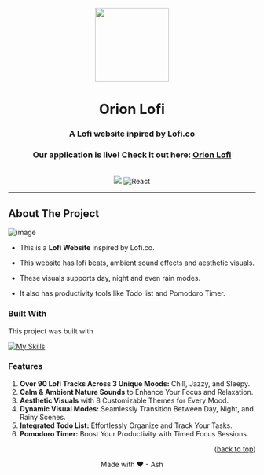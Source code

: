 <a id="readme-top"></a>

<!-- PROJECT LOGO -->
<div align="center">
  <img src="https://iili.io/da9RACJ.png" width="150px"/>
  <h1>Orion Lofi</h1>
  <h3>A Lofi website inpired by Lofi.co</h3>
  <h3>Our application is live! Check it out here: <a href="https://orion-lofi.web.app">Orion Lofi</a></h3>
  <br />
  <img src="https://img.shields.io/website?url=https://orion-lofi.web.app" />
  <img src="https://img.shields.io/badge/React-17+-blue" alt="React" />
  <hr />
</div>


<!-- ABOUT THE PROJECT -->
## About The Project

![image](https://iili.io/da9lN8x.png)

- This is a **Lofi Website** inspired by Lofi.co.

- This website has lofi beats, ambient sound effects and aesthetic visuals.

- These visuals supports day, night and even rain modes.

- It also has productivity tools like Todo list and Pomodoro Timer.


### Built With
This project was built with

[![My Skills](https://skillicons.dev/icons?i=react,tailwind)]()

<!-- Features -->
### Features
1. **Over 90 Lofi Tracks Across 3 Unique Moods:** Chill, Jazzy, and Sleepy.
2. **Calm & Ambient Nature Sounds** to Enhance Your Focus and Relaxation.
3. **Aesthetic Visuals** with 8 Customizable Themes for Every Mood.
4. **Dynamic Visual Modes:** Seamlessly Transition Between Day, Night, and Rainy Scenes.
5. **Integrated Todo List:** Effortlessly Organize and Track Your Tasks.
6. **Pomodoro Timer:** Boost Your Productivity with Timed Focus Sessions.

<p align="right">(<a href="#readme-top">back to top</a>)</p>

<p align="center" >Made with ❤ - Ash</p>



